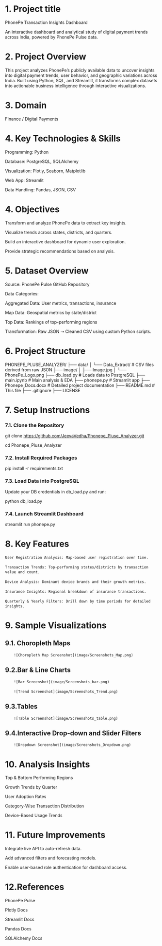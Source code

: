 # 1. Project title
PhonePe Transaction Insights Dashboard

An interactive dashboard and analytical study of digital payment trends across India, powered by PhonePe Pulse data.


# 2. Project Overview

This project analyzes PhonePe’s publicly available data to uncover insights into digital payment trends, user behavior, and geographic variations across India. Built using Python, SQL, and Streamlit, it transforms complex datasets into actionable business intelligence through interactive visualizations.


# 3. Domain

Finance / Digital Payments


# 4. Key Technologies & Skills
Programming: Python

Database: PostgreSQL, SQLAlchemy

Visualization: Plotly, Seaborn, Matplotlib

Web App: Streamlit

Data Handling: Pandas, JSON, CSV

# 4. Objectives
Transform and analyze PhonePe data to extract key insights.

Visualize trends across states, districts, and quarters.

Build an interactive dashboard for dynamic user exploration.

Provide strategic recommendations based on analysis.


# 5. Dataset Overview
Source: PhonePe Pulse GitHub Repository

Data Categories:

Aggregated Data: User metrics, transactions, insurance

Map Data: Geospatial metrics by state/district

Top Data: Rankings of top-performing regions

Transformation: Raw JSON ➝ Cleaned CSV using custom Python scripts.


# 6. Project Structure

PHONEPE_PLUSE_ANALYZER/
├── data/
│   └── Data_Extract/                  # CSV files derived from raw JSON
├── image/
│   ├── Image.jpg
│   └── PhonePe_Logo.png
├── db_load.py                         # Loads data to PostgreSQL
├── main.ipynb                         # Main analysis & EDA
├── phonepe.py                         # Streamlit app
├── Phonepe_Docs.docx                  # Detailed project documentation
├── README.md                          # This file
├── .gitignore
├── LICENSE


# 7.  Setup Instructions
### 7.1. Clone the Repository

git clone https://github.com/JeevaVedha/Phonepe_Pluse_Analyzer.git

cd Phonepe_Pluse_Analyzer

### 7.2. Install Required Packages

pip install -r requirements.txt

### 7.3. Load Data into PostgreSQL

Update your DB credentials in db_load.py and run:

python db_load.py

### 7.4. Launch Streamlit Dashboard

streamlit run phonepe.py

# 8. Key Features
    User Registration Analysis: Map-based user registration over time.

    Transaction Trends: Top-performing states/districts by transaction value and count.

    Device Analysis: Dominant device brands and their growth metrics.

    Insurance Insights: Regional breakdown of insurance transactions.

    Quarterly & Yearly Filters: Drill down by time periods for detailed insights.


# 9. Sample Visualizations
## 9.1. Choropleth Maps
        ![Choropleth Map Screenshot](image/Screenshots_Map.png)

## 9.2.Bar & Line Charts
        ![Bar Screenshot](image/Screenshots_bar.png)

        ![Trend Screenshot](image/Screenshots_Trend.png)

## 9.3.Tables
        ![Table Screenshot](image/Screenshots_table.png)

## 9.4.Interactive Drop-down and Slider Filters
        ![Dropdown Screenshot](image/Screenshots_Dropdown.png)
        

# 10. Analysis Insights
Top & Bottom Performing Regions

Growth Trends by Quarter

User Adoption Rates

Category-Wise Transaction Distribution

Device-Based Usage Trends


# 11. Future Improvements
Integrate live API to auto-refresh data.

Add advanced filters and forecasting models.

Enable user-based role authentication for dashboard access.


# 12.References
PhonePe Pulse

Plotly Docs

Streamlit Docs

Pandas Docs

SQLAlchemy Docs